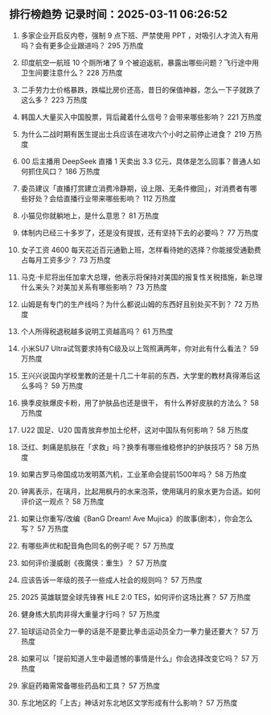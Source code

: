 
## 排行榜趋势 记录时间：2025-03-11 06:26:52
  
  1. 多家企业开启反内卷，强制 9 点下班、严禁使用 PPT ，对吸引人才流入有用吗？会有更多企业跟进吗？ 295 万热度
    
  2. 印度航空一航班 10 个厕所堵了 9 个被迫返航，暴露出哪些问题？飞行途中用卫生间要注意什么？ 228 万热度
    
  3. 二手劳力士价格暴跌，跌幅比房价还高，昔日的保值神器，怎么一下子就跌了这么多？ 223 万热度
    
  4. 韩国人大量买入中国股票，背后藏着什么信号？会带来哪些影响？ 221 万热度
    
  5. 为什么二战时期有医生提出士兵应该在进攻六个小时之前停止进食？ 219 万热度
    
  6. 00 后主播用 DeepSeek 直播 1 天卖出 3.3 亿元，具体是怎么回事？普通人如何抓住风口？ 186 万热度
    
  7. 委员建议「直播打赏建立消费冷静期，设上限、无条件撤回」，对消费者有哪些好处？会给直播行业带来哪些影响？ 112 万热度
    
  8. 小猫见你就躺地上，是什么意思？ 81 万热度
    
  9. 体制内已经三十多岁了，还是没有提拔，还有坚持下去的必要吗？ 77 万热度
    
  10. 女子工资 4600 每天花近百元通勤上班，怎样看待她的选择？你能接受通勤费占每月工资多少？ 73 万热度
    
  11. 马克·卡尼将出任加拿大总理，他表示将保持对美国的报复性关税措施，新总理什么来头？对美加关系有哪些影响？ 73 万热度
    
  12. 山姆是有专门的生产线吗？为什么都说山姆的东西好且别处买不到？ 72 万热度
    
  13. 个人所得税退税越多说明工资越高吗？ 61 万热度
    
  14. 小米SU7 Ultra试驾要求持有C级及以上驾照满两年，你对此有什么看法？ 59 万热度
    
  15. 王兴兴说国内学校里教的还是十几二十年前的东西，大学里的教材真得滞后这么多吗？ 59 万热度
    
  16. 换季皮肤爆皮卡粉，用了护肤品也还是很干， 有什么养好皮肤的方法么？ 58 万热度
    
  17. U22 国足、U20 国青放弃参加土伦杯，这对中国队有何影响？ 58 万热度
    
  18. 泛红、刺痛是肌肤在「求救」吗？换季有哪些维稳修护的护肤技巧？ 58 万热度
    
  19. 如果古罗马帝国成功发明蒸汽机，工业革命会提前1500年吗？ 58 万热度
    
  20. 钟离表示，在璃月，比起用枫丹的水来泡茶，使用璃月的泉水更为合适。如何评价这一观点？ 58 万热度
    
  21. 如果让你重写/改编《BanG Dream! Ave Mujica》的故事(剧本），你会怎么写？ 57 万热度
    
  22. 有哪些声优和配音角色同名的例子呢？ 57 万热度
    
  23. 如何评价漫威剧《夜魔侠：重生》？ 57 万热度
    
  24. 应该告诉一年级的孩子一些成人社会的规则吗？ 57 万热度
    
  25. 2025 英雄联盟全球先锋赛 HLE 2:0 TES，如何评价这场比赛？ 57 万热度
    
  26. 健身练大肌肉非得大重量才行吗？ 57 万热度
    
  27. 铅球运动员全力一拳的话是不是要比拳击运动员全力一拳力量还要大？ 57 万热度
    
  28. 如果可以「提前知道人生中最遗憾的事情是什么」你会选择改变它吗？ 57 万热度
    
  29. 家庭药箱需常备哪些药品和工具？ 57 万热度
    
  30. 东北地区的「上古」神话对东北地区文学形成有什么影响？ 57 万热度
    